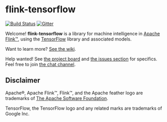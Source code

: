 # flink-tensorflow

[![Build Status](https://api.travis-ci.org/cookieai/flink-tensorflow.png?branch=master)](https://travis-ci.org/cookieai/flink-tensorflow)
[![Gitter](https://badges.gitter.im/Join%20Chat.svg)](https://gitter.im/flink-tensorflow/Lobby)

Welcome!  **flink-tensorflow** is a library for machine intelligence in [Apache Flink™](http://flink.apache.org/),
using the [TensorFlow](https://www.tensorflow.org/) library and associated models.

Want to learn more? [See the wiki](https://github.com/cookieai/flink-tensorflow/wiki).

Help wanted!  See [the project board](https://github.com/cookieai/flink-tensorflow/projects) and [the issues section](https://github.com/cookieai/flink-tensorflow/issues) for specifics.    Feel free to join [the chat channel](https://gitter.im/flink-tensorflow/Lobby).

## Disclaimer
Apache®, Apache Flink™, Flink™, and the Apache feather logo are trademarks of [The Apache Software Foundation](http://apache.org).

TensorFlow, the TensorFlow logo and any related marks are trademarks of Google Inc.
